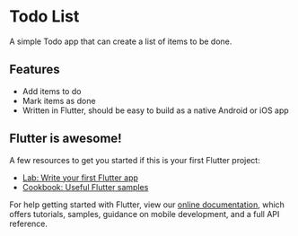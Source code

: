 # Todo List

A simple Todo app that can create a list of items to be done.

## Features
* Add items to do
* Mark items as done
* Written in Flutter, should be easy to build as a native Android or iOS app

## Flutter is awesome!

A few resources to get you started if this is your first Flutter project:

- [Lab: Write your first Flutter app](https://flutter.dev/docs/get-started/codelab)
- [Cookbook: Useful Flutter samples](https://flutter.dev/docs/cookbook)

For help getting started with Flutter, view our
[online documentation](https://flutter.dev/docs), which offers tutorials,
samples, guidance on mobile development, and a full API reference.
